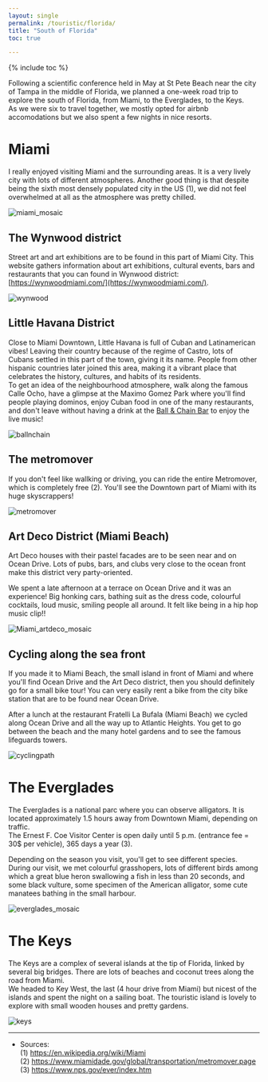 ```yaml
---
layout: single
permalink: /touristic/florida/
title: "South of Florida"
toc: true

---
```

{% include toc %}

Following a scientific conference held in May at St Pete Beach near the city of Tampa in the middle of Florida, we planned a one-week road trip to explore the south of Florida, from Miami, to the Everglades, to the Keys. <br>
As we were six to travel together, we mostly opted for airbnb accomodations but we also spent a few nights in nice resorts.

# Miami
I really enjoyed visiting Miami and the surrounding areas. It is a very lively city with lots of different atmospheres. Another good thing is that despite being the sixth most densely populated city in the US (1), we did not feel overwhelmed at all as the atmosphere was pretty chilled.

<img src="/assets/images/miami_mosaic.jpg" alt="miami_mosaic" align="center">



## The Wynwood district
Street art and art exhibitions are to be found in this part of Miami City. This website gathers information about art exhibitions, cultural events, bars and restaurants that you can found in Wynwood district: [https://wynwoodmiami.com/](https://wynwoodmiami.com/).

<img src="/assets/images/wynwood.jpg" alt="wynwood" align="center">


## Little Havana District
Close to Miami Downtown, Little Havana is full of Cuban and Latinamerican vibes! Leaving their country because of the regime of Castro, lots of Cubans settled in this part of the town, giving it its name. People from other hispanic countries later joined this area, making it a vibrant place that celebrates the history, cultures, and habits of its residents.  <br> 
To get an idea of the neighbourhood atmosphere, walk along the famous Calle Ocho, have a glimpse at the Maximo Gomez Park where you'll find people playing dominos, enjoy Cuban food in one of the many restaurants, and don't leave without having a drink at the [Ball & Chain Bar](https://ballandchainmiami.com/) to enjoy the live music! 

<img src="/assets/images/ballnchain.jpg" alt="ballnchain" align="center">


## The metromover
If you don't feel like wallking or driving, you can ride the entire Metromover, which is completely free (2). You'll see the Downtown part of Miami with its huge skyscrappers!

<img src="/assets/images/metromover.jpg" alt="metromover" align="center">


## Art Deco District (Miami Beach)
Art Deco houses with their pastel facades are to be seen near and on Ocean Drive. Lots of pubs, bars, and clubs very close to the ocean front make this district very party-oriented.

We spent a late afternoon at a terrace on Ocean Drive and it was an experience! Big honking cars, bathing suit as the dress code, colourful cocktails, loud music, smiling people all around. It felt like being in a hip hop music clip!!

<img src="/assets/images/Miami_artdeco.jpg" alt="Miami_artdeco_mosaic" align="center">

## Cycling along the sea front
If you made it to Miami Beach, the small island in front of Miami and where you'll find Ocean Drive and the Art Deco district, then you should definitely go for a small bike tour! 
You can very easily rent a bike from the city bike station that are to be found near Ocean Drive. 

After a lunch at the restaurant Fratelli La Bufala (Miami Beach) we cycled along Ocean Drive and all the way up to Atlantic Heights. You get to go between the beach and the many hotel gardens and to see the famous lifeguards towers.

<img src="/assets/images/cyclingpath.jpg" alt="cyclingpath" align="center">


# The Everglades
The Everglades is a national parc where you can observe alligators. It is located approximately 1.5 hours away from Downtown Miami, depending on traffic. <br>
The Ernest F. Coe Visitor Center is open daily until 5 p.m. (entrance fee = 30$ per vehicle), 365 days a year (3).

Depending on the season you visit, you'll get to see different species.
During our visit, we met colourful grasshopers, lots of different birds among which a great blue heron swallowing a fish in less than 20 seconds, and some black vulture, some specimen of the American alligator, some cute manatees bathing in the small harbour.

<img src="/assets/images/everglades.jpg" alt="everglades_mosaic" align="center">

# The Keys

The Keys are a complex of several islands at the tip of Florida, linked by several big bridges. There are lots of beaches and coconut trees along the road from Miami. <br>
We headed to Key West, the last (4 hour drive from Miami) but nicest of the islands and spent the night on a sailing boat. 
The touristic island is lovely to explore with small wooden houses and pretty gardens. 

<img src="/assets/images/keys.jpg" alt="keys" align="center">


---

- Sources: <br>
(1) https://en.wikipedia.org/wiki/Miami <br>
(2) https://www.miamidade.gov/global/transportation/metromover.page <br>
(3) https://www.nps.gov/ever/index.htm
